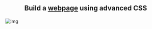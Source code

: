 ## <p align=center>Build a [webpage](https://rchrisb.github.io/holbertonschool-web-development/css_advanced/) using advanced CSS </p>
![img](https://epicode.com/wp-content/uploads/2022/08/html-e-css-1.jpg)
